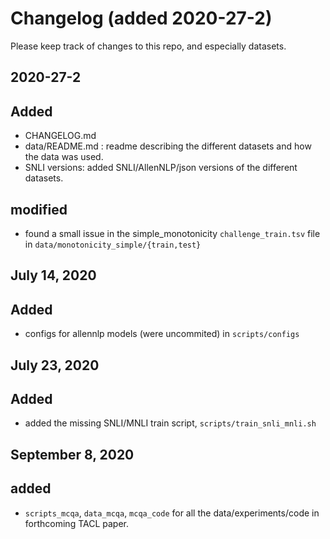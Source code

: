 # Changelog (added 2020-27-2)
Please keep track of changes to this repo, and especially datasets.

## 2020-27-2
## Added
- CHANGELOG.md
- data/README.md : readme describing the different datasets and how the data was used.
- SNLI versions: added SNLI/AllenNLP/json versions of the different datasets.

## modified
- found a small issue in the simple_monotonicity `challenge_train.tsv` file in `data/monotonicity_simple/{train,test}`

## July 14, 2020
## Added
- configs for allennlp models (were uncommited) in `scripts/configs`	


## July 23, 2020
## Added
- added the missing SNLI/MNLI train script, `scripts/train_snli_mnli.sh`

## September 8, 2020
## added
- `scripts_mcqa`, `data_mcqa`, `mcqa_code` for all the data/experiments/code in
  forthcoming TACL paper. 
